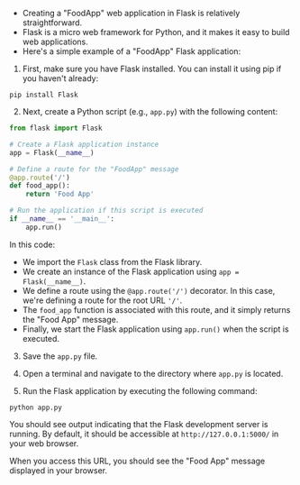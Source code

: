 * Creating a "FoodApp" web application in Flask is relatively straightforward. 
* Flask is a micro web framework for Python, and it makes it easy to build web applications. 
* Here's a simple example of a "FoodApp" Flask application:

1. First, make sure you have Flask installed. You can install it using pip if you haven't already:

```
pip install Flask
```

2. Next, create a Python script (e.g., `app.py`) with the following content:

```python
from flask import Flask

# Create a Flask application instance
app = Flask(__name__)

# Define a route for the "FoodApp" message
@app.route('/')
def food_app():
    return 'Food App'

# Run the application if this script is executed
if __name__ == '__main__':
    app.run()
```

In this code:

- We import the `Flask` class from the Flask library.
- We create an instance of the Flask application using `app = Flask(__name__)`.
- We define a route using the `@app.route('/')` decorator. In this case, we're defining a route for the root URL `'/'`.
- The `food_app` function is associated with this route, and it simply returns the "Food App" message.
- Finally, we start the Flask application using `app.run()` when the script is executed.

3. Save the `app.py` file.

4. Open a terminal and navigate to the directory where `app.py` is located.

5. Run the Flask application by executing the following command:

```
python app.py
```

You should see output indicating that the Flask development server is running. By default, it should be accessible at `http://127.0.0.1:5000/` in your web browser.

When you access this URL, you should see the "Food App" message displayed in your browser.
